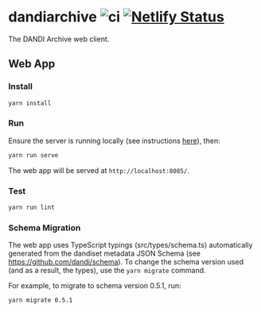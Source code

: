 # dandiarchive ![ci](https://github.com/dandi/dandiarchive/actions/workflows/ci.yml/badge.svg) [![Netlify Status](https://api.netlify.com/api/v1/badges/e7424684-fbdb-4b77-a546-d5757a0f7552/deploy-status)](https://app.netlify.com/sites/gui-dandiarchive-org/deploys)
The DANDI Archive web client.


## Web App

### Install
```bash
yarn install
```

### Run
Ensure the server is running locally (see instructions [here](https://github.com/dandi/dandi-api/#dandi-api)), then:
```bash
yarn run serve
```

The web app will be served at `http://localhost:8085/`.

### Test
```bash
yarn run lint
```

### Schema Migration
The web app uses TypeScript typings (src/types/schema.ts) automatically generated from the dandiset metadata JSON Schema (see https://github.com/dandi/schema). To change the schema version used (and as a result, the types), use the `yarn migrate` command.

For example, to migrate to schema version 0.5.1, run:
```bash
yarn migrate 0.5.1
```
<!-- this is a comment that is being used as a test -->
